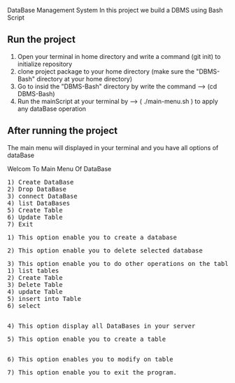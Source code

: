  DataBase Management System
 In this project we build a DBMS using Bash Script
## Run the project
1. Open your terminal in home directory and write a command (git init) to initialize repository
2. clone project package to your home directory (make sure the "DBMS-Bash" directory at your home directory)
3. Go to insid the "DBMS-Bash" directory by write the command --> (cd DBMS-Bash)
4. Run the mainScript at your terminal by --> (  ./main-menu.sh ) to apply any dataBase operation

## After running the project
The main menu will displayed in your terminal and you have all options of dataBase

Welcom To Main Menu Of DataBase
<pre>
1) Create DataBase
2) Drop DataBase
3) connect DataBase
4) list DataBases
5) Create Table
6) Update Table
7) Exit
</pre>
<pre>
1) This option enable you to create a database 
</pre>
<pre>
2) This option enable you to delete selected database
</pre>
<pre>
3) This option enable you to do other operations on the tables in a specific dataBase
1) list tables
2) Create Table
3) Delete Table
4) update Table
5) insert into Table
6) select
</pre>
<pre> 
4) This option display all DataBases in your server
</pre>
<pre>
5) This option enable you to create a table
</pre>
<pre> 
6) This option enables you to modify on table
</pre>
<pre>
7) This option enable you to exit the program.
</pre>

